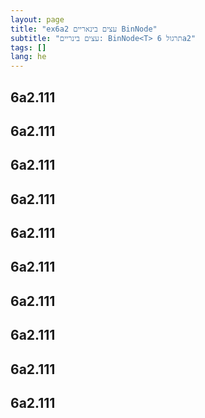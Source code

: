 ```yaml
---
layout: page
title: "ex6a2 עצים בינאריים BinNode"
subtitle: "עצים בינריים: BinNode<T> תרגול 6a2"
tags: []
lang: he
---
```




## 6a2.111









## 6a2.111









## 6a2.111









## 6a2.111









## 6a2.111









## 6a2.111









## 6a2.111









## 6a2.111









## 6a2.111









## 6a2.111







